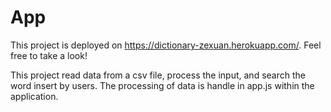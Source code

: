 # App

This project is deployed on https://dictionary-zexuan.herokuapp.com/. Feel free to take a look!

This project read data from a csv file, process the input, and search the word insert by users. The processing of data is handle in app.js within the application.
